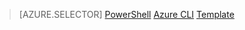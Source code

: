 > [AZURE.SELECTOR]
[PowerShell](/documentation/articles/virtual-network-deploy-multinic-arm-ps/)
[Azure CLI](/documentation/articles/virtual-network-deploy-multinic-arm-cli/)
[Template](/documentation/articles/virtual-network-deploy-multinic-arm-template/)

<!---HONumber=Mooncake_0104_2016-->